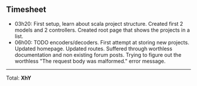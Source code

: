 ## Timesheet
* 03h20: First setup, learn about scala project structure. Created first 2 models and 2 controllers. Created root page that shows the projects in a list.
* 06h00: TODO encoders/decoders. First attempt at storing new projects. Updated homepage. Updated routes. Suffered through worthless documentation and non existing forum posts. Trying to figure out the worthless "The request body was malformed." error message.
---
Total: **XhY**